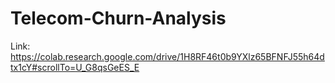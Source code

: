 # Telecom-Churn-Analysis
Link: https://colab.research.google.com/drive/1H8RF46t0b9YXlz65BFNFJ55h64dtx1cY#scrollTo=U_G8qsGeES_E
